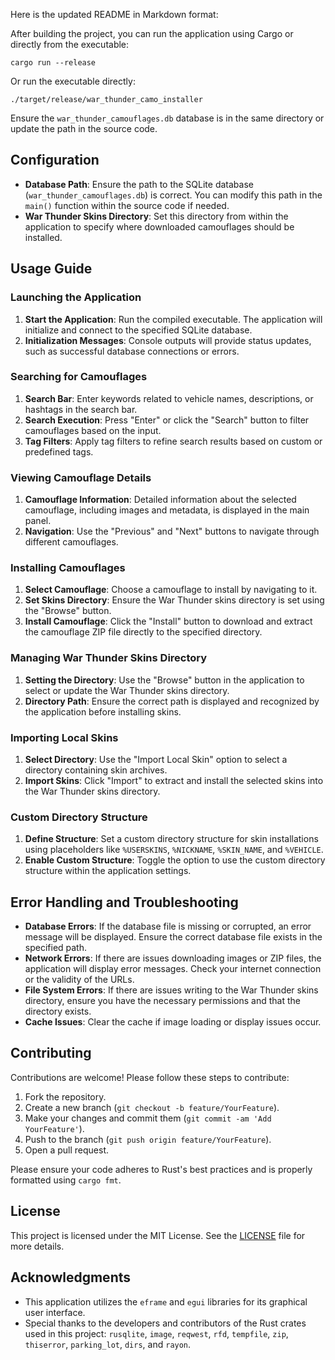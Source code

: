 Here is the updated README in Markdown format:

After building the project, you can run the application using Cargo or directly from the executable:
```
cargo run --release
```
Or run the executable directly:
```
./target/release/war_thunder_camo_installer
```
Ensure the `war_thunder_camouflages.db` database is in the same directory or update the path in the source code.

## Configuration

* **Database Path**: Ensure the path to the SQLite database (`war_thunder_camouflages.db`) is correct. You can modify this path in the `main()` function within the source code if needed.
* **War Thunder Skins Directory**: Set this directory from within the application to specify where downloaded camouflages should be installed.

## Usage Guide

### Launching the Application

1. **Start the Application**: Run the compiled executable. The application will initialize and connect to the specified SQLite database.
2. **Initialization Messages**: Console outputs will provide status updates, such as successful database connections or errors.

### Searching for Camouflages

1. **Search Bar**: Enter keywords related to vehicle names, descriptions, or hashtags in the search bar.
2. **Search Execution**: Press "Enter" or click the "Search" button to filter camouflages based on the input.
3. **Tag Filters**: Apply tag filters to refine search results based on custom or predefined tags.

### Viewing Camouflage Details

1. **Camouflage Information**: Detailed information about the selected camouflage, including images and metadata, is displayed in the main panel.
2. **Navigation**: Use the "Previous" and "Next" buttons to navigate through different camouflages.

### Installing Camouflages

1. **Select Camouflage**: Choose a camouflage to install by navigating to it.
2. **Set Skins Directory**: Ensure the War Thunder skins directory is set using the "Browse" button.
3. **Install Camouflage**: Click the "Install" button to download and extract the camouflage ZIP file directly to the specified directory.

### Managing War Thunder Skins Directory

1. **Setting the Directory**: Use the "Browse" button in the application to select or update the War Thunder skins directory.
2. **Directory Path**: Ensure the correct path is displayed and recognized by the application before installing skins.

### Importing Local Skins

1. **Select Directory**: Use the "Import Local Skin" option to select a directory containing skin archives.
2. **Import Skins**: Click "Import" to extract and install the selected skins into the War Thunder skins directory.

### Custom Directory Structure

1. **Define Structure**: Set a custom directory structure for skin installations using placeholders like `%USERSKINS`, `%NICKNAME`, `%SKIN_NAME`, and `%VEHICLE`.
2. **Enable Custom Structure**: Toggle the option to use the custom directory structure within the application settings.

## Error Handling and Troubleshooting

* **Database Errors**: If the database file is missing or corrupted, an error message will be displayed. Ensure the correct database file exists in the specified path.
* **Network Errors**: If there are issues downloading images or ZIP files, the application will display error messages. Check your internet connection or the validity of the URLs.
* **File System Errors**: If there are issues writing to the War Thunder skins directory, ensure you have the necessary permissions and that the directory exists.
* **Cache Issues**: Clear the cache if image loading or display issues occur.

## Contributing

Contributions are welcome! Please follow these steps to contribute:

1. Fork the repository.
2. Create a new branch (`git checkout -b feature/YourFeature`).
3. Make your changes and commit them (`git commit -am 'Add YourFeature'`).
4. Push to the branch (`git push origin feature/YourFeature`).
5. Open a pull request.

Please ensure your code adheres to Rust's best practices and is properly formatted using `cargo fmt`.

## License

This project is licensed under the MIT License. See the [LICENSE](LICENSE) file for more details.

## Acknowledgments

* This application utilizes the `eframe` and `egui` libraries for its graphical user interface.
* Special thanks to the developers and contributors of the Rust crates used in this project: `rusqlite`, `image`, `reqwest`, `rfd`, `tempfile`, `zip`, `thiserror`, `parking_lot`, `dirs`, and `rayon`.